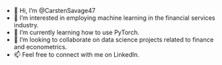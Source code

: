 - 👋 Hi, I’m @CarstenSavage47
- 👀 I’m interested in employing machine learning in the financial services industry. 
- 🌱 I’m currently learning how to use PyTorch.
- 💞️ I’m looking to collaborate on data science projects related to finance and econometrics.
- 📫 Feel free to connect with me on LinkedIn. 
